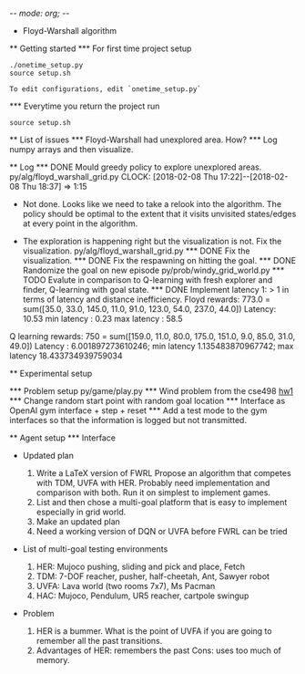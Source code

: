 -*- mode: org; -*-
* Floyd-Warshall algorithm

** Getting started
*** For first time project setup

    ./onetime_setup.py
    source setup.sh

    To edit configurations, edit `onetime_setup.py`

*** Everytime you return the project run

    source setup.sh

** List of issues
*** Floyd-Warshall had unexplored area. How?
*** Log numpy arrays and then visualize.

** Log
*** DONE Mould greedy policy to explore unexplored areas.
  py/alg/floyd_warshall_grid.py
  CLOCK: [2018-02-08 Thu 17:22]--[2018-02-08 Thu 18:37] =>  1:15
  * Not done. Looks like we need to take a relook into the algorithm.
  The policy should be optimal to the extent that it visits unvisited
  states/edges at every point in the algorithm.

  * The exploration is happening right but the visualization is not.
    Fix the visualization.
    py/alg/floyd_warshall_grid.py
*** DONE Fix the visualization.
*** DONE Fix the respawning on hitting the goal.
*** DONE Randomize the goal on new episode
  py/prob/windy_grid_world.py
*** TODO Evalute in comparison to Q-learning with fresh explorer and finder, Q-learning with goal state.
*** DONE Implement latency 1: > 1
  in terms of latency and distance inefficiency.
  Floyd rewards: 773.0 = sum([35.0, 33.0, 145.0, 11.0, 91.0, 123.0, 54.0, 237.0, 44.0])
  Latency: 10.53
  min latency : 0.23
  max latency : 58.5

  Q learning rewards: 750 = sum([159.0, 11.0, 80.0, 175.0, 151.0, 9.0, 85.0, 31.0, 49.0])
  Latency : 6.001897273610246;
  min latency 1.135483870967742;
  max latency 18.433734939759034

** Experimental setup

*** Problem setup
  py/game/play.py
*** Wind problem from the cse498
[hw1](./hw1.jpg)
*** Change random start point with random goal location
*** Interface as OpenAI gym interface
    + step
    + reset
*** Add a test mode to the gym interfaces so that the information is logged but not transmitted.

** Agent setup
*** Interface


* Updated plan
  1. Write a LaTeX version of FWRL
     Propose an algorithm that competes with TDM, UVFA with HER. Probably need
     implementation and comparison with both. Run it on simplest to implement
     games.
  2. List and then chose a multi-goal platform that is easy to implement especially in grid world.
  3. Make an updated plan
  4. Need a working version of DQN or UVFA before FWRL can be tried
 
* List of multi-goal testing environments
  1. HER: Mujoco pushing, sliding and pick and place, Fetch
  2. TDM: 7-DOF reacher, pusher, half-cheetah, Ant, Sawyer robot
  3. UVFA: Lava world (two rooms 7x7), Ms Pacman
  4. HAC: Mujoco, Pendulum, UR5 reacher, cartpole swingup
 
* Problem
  1. HER is a bummer. What is the point of UVFA if you are going to remember all
     the past transitions.
  2. Advantages of HER: remembers the past
     Cons: uses too much of memory.

